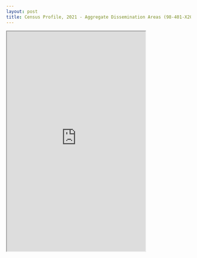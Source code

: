 ```yaml
---
layout: post
title: Census Profile, 2021 - Aggregate Dissemination Areas (98-401-X2021012)
---
```


<iframe src="https://docs.google.com/spreadsheets/d/e/2PACX-1vRe6eGGOHtlj5ThUCoTbje_y16CxbyQk_2lb_2BCNvLXQpPAy4xZvSkNS3M_nNIeZh0qkZ9HluZNSId/pubhtml?gid=0&amp;single=true&amp;widget=true&amp;headers=false" width="75%" height="600"></iframe>
